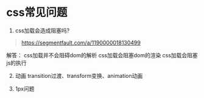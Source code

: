 # css常见问题

1. css加载会造成阻塞吗?
> https://segmentfault.com/a/1190000018130499

解答：
css加载并不会阻碍dom的解析
css加载会阻塞dom的渲染
css加载会阻塞js的执行

2. 动画
transition过渡、transform变换、animation动画

3. 1px问题
